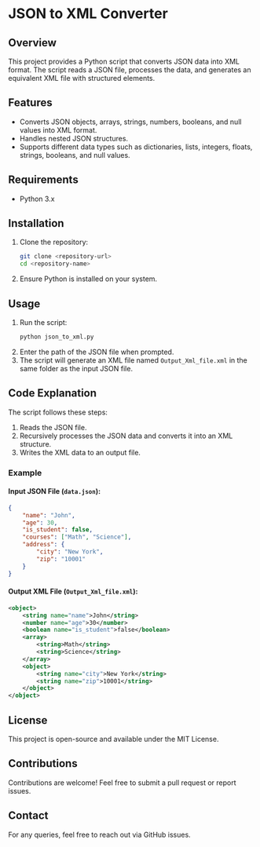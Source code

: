 # JSON to XML Converter

## Overview
This project provides a Python script that converts JSON data into XML format. The script reads a JSON file, processes the data, and generates an equivalent XML file with structured elements.

## Features
- Converts JSON objects, arrays, strings, numbers, booleans, and null values into XML format.
- Handles nested JSON structures.
- Supports different data types such as dictionaries, lists, integers, floats, strings, booleans, and null values.

## Requirements
- Python 3.x

## Installation
1. Clone the repository:
   ```sh
   git clone <repository-url>
   cd <repository-name>
   ```
2. Ensure Python is installed on your system.

## Usage
1. Run the script:
   ```sh
   python json_to_xml.py
   ```
2. Enter the path of the JSON file when prompted.
3. The script will generate an XML file named `Output_Xml_file.xml` in the same folder as the input JSON file.

## Code Explanation
The script follows these steps:
1. Reads the JSON file.
2. Recursively processes the JSON data and converts it into an XML structure.
3. Writes the XML data to an output file.

### Example
#### Input JSON File (`data.json`):
```json
{
    "name": "John",
    "age": 30,
    "is_student": false,
    "courses": ["Math", "Science"],
    "address": {
        "city": "New York",
        "zip": "10001"
    }
}
```
#### Output XML File (`Output_Xml_file.xml`):
```xml
<object>
    <string name="name">John</string>
    <number name="age">30</number>
    <boolean name="is_student">false</boolean>
    <array>
        <string>Math</string>
        <string>Science</string>
    </array>
    <object>
        <string name="city">New York</string>
        <string name="zip">10001</string>
    </object>
</object>
```

## License
This project is open-source and available under the MIT License.

## Contributions
Contributions are welcome! Feel free to submit a pull request or report issues.

## Contact
For any queries, feel free to reach out via GitHub issues.
